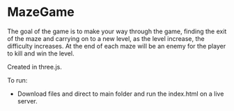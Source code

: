 # MazeGame

The goal of the game is to make your way through the game, finding the exit of the maze and carrying on to a new level, as the level increase, the difficulty increases. At the end of each maze will be an enemy for the player to kill and win the level. 

Created in three.js.

To run:
* Download files and direct to main folder and run the index.html on a live server.

